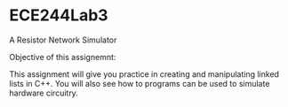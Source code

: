 # ECE244Lab3
A Resistor Network Simulator

Objective of this assignemnt:

This assignment will give you practice in creating and manipulating linked lists in C++. You will also see how to programs can be used to simulate hardware circuitry.
